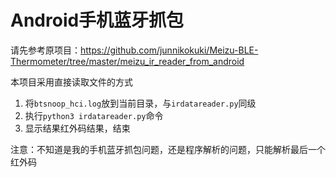 # Android手机蓝牙抓包

请先参考原项目：https://github.com/junnikokuki/Meizu-BLE-Thermometer/tree/master/meizu_ir_reader_from_android

本项目采用直接读取文件的方式

1. 将`btsnoop_hci.log`放到当前目录，与`irdatareader.py`同级
1. 执行`python3 irdatareader.py`命令
1. 显示结果红外码结果，结束

注意：不知道是我的手机蓝牙抓包问题，还是程序解析的问题，只能解析最后一个红外码